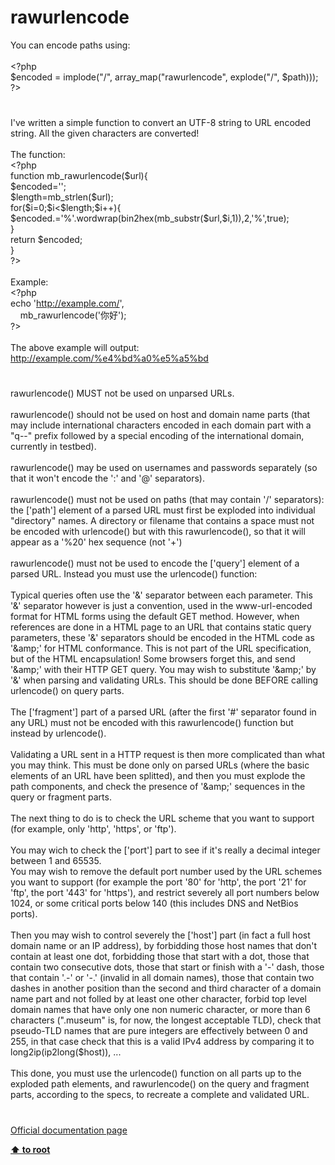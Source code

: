 # rawurlencode




<div class="phpcode"><span class="html">
You can encode paths using:<br><br><span class="default">&lt;?php<br>$encoded </span><span class="keyword">= </span><span class="default">implode</span><span class="keyword">(</span><span class="string">&quot;/&quot;</span><span class="keyword">, </span><span class="default">array_map</span><span class="keyword">(</span><span class="string">&quot;rawurlencode&quot;</span><span class="keyword">, </span><span class="default">explode</span><span class="keyword">(</span><span class="string">&quot;/&quot;</span><span class="keyword">, </span><span class="default">$path</span><span class="keyword">)));<br></span><span class="default">?&gt;</span>
</span>
</div>
  

#


<div class="phpcode"><span class="html">
I&apos;ve written a simple function to convert an UTF-8 string to URL encoded string. All the given characters are converted!<br><br>The function:<br><span class="default">&lt;?php<br></span><span class="keyword">function </span><span class="default">mb_rawurlencode</span><span class="keyword">(</span><span class="default">$url</span><span class="keyword">){<br></span><span class="default">$encoded</span><span class="keyword">=</span><span class="string">&apos;&apos;</span><span class="keyword">;<br></span><span class="default">$length</span><span class="keyword">=</span><span class="default">mb_strlen</span><span class="keyword">(</span><span class="default">$url</span><span class="keyword">);<br>for(</span><span class="default">$i</span><span class="keyword">=</span><span class="default">0</span><span class="keyword">;</span><span class="default">$i</span><span class="keyword">&lt;</span><span class="default">$length</span><span class="keyword">;</span><span class="default">$i</span><span class="keyword">++){<br></span><span class="default">$encoded</span><span class="keyword">.=</span><span class="string">&apos;%&apos;</span><span class="keyword">.</span><span class="default">wordwrap</span><span class="keyword">(</span><span class="default">bin2hex</span><span class="keyword">(</span><span class="default">mb_substr</span><span class="keyword">(</span><span class="default">$url</span><span class="keyword">,</span><span class="default">$i</span><span class="keyword">,</span><span class="default">1</span><span class="keyword">)),</span><span class="default">2</span><span class="keyword">,</span><span class="string">&apos;%&apos;</span><span class="keyword">,</span><span class="default">true</span><span class="keyword">);<br>}<br>return </span><span class="default">$encoded</span><span class="keyword">;<br>}<br></span><span class="default">?&gt;<br></span><br>Example:<br><span class="default">&lt;?php<br></span><span class="keyword">echo </span><span class="string">&apos;<a href="http://example.com/" rel="nofollow" target="_blank">http://example.com/</a>&apos;</span><span class="keyword">,<br>&#xA0; &#xA0; </span><span class="default">mb_rawurlencode</span><span class="keyword">(</span><span class="string">&apos;&#x4F60;&#x597D;&apos;</span><span class="keyword">);<br></span><span class="default">?&gt;<br></span><br>The above example will output:<br><a href="http://example.com/%e4%bd%a0%e5%a5%bd" rel="nofollow" target="_blank">http://example.com/%e4%bd%a0%e5%a5%bd</a></span>
</div>
  

#


<div class="phpcode"><span class="html">
rawurlencode() MUST not be used on unparsed URLs.<br><br>rawurlencode() should not be used on host and domain name parts (that may include international characters encoded in each domain part with a &quot;q--&quot; prefix followed by a special encoding of the international domain, currently in testbed).<br><br>rawurlencode() may be used on usernames and passwords separately (so that it won&apos;t encode the &apos;:&apos; and &apos;@&apos; separators).<br><br>rawurlencode() must not be used on paths (that may contain &apos;/&apos; separators): the [&apos;path&apos;] element of a parsed URL must first be exploded into individual &quot;directory&quot; names. A directory or filename that contains a space must not be encoded with urlencode() but with this rawurlencode(), so that it will appear as a &apos;%20&apos; hex sequence (not &apos;+&apos;)<br><br>rawurlencode() must not be used to encode the [&apos;query&apos;] element of a parsed URL. Instead you must use the urlencode() function:<br><br>Typical queries often use the &apos;&amp;&apos; separator between each parameter. This &apos;&amp;&apos; separator however is just a convention, used in the www-url-encoded format for HTML forms using the default GET method. However, when references are done in a HTML page to an URL that contains static query parameters, these &apos;&amp;&apos; separators should be encoded in the HTML code as &apos;&amp;amp;&apos; for HTML conformance. This is not part of the URL specification, but of the HTML encapsulation! Some browsers forget this, and send &apos;&amp;amp;&apos; with their HTTP GET query. You may wish to substitute &apos;&amp;amp;&apos; by &apos;&amp;&apos; when parsing and validating URLs. This should be done BEFORE calling urlencode() on query parts.<br><br>The [&apos;fragment&apos;] part of a parsed URL (after the first &apos;#&apos; separator found in any URL) must not be encoded with this rawurlencode() function but instead by urlencode().<br><br>Validating a URL sent in a HTTP request is then more complicated than what you may think. This must be done only on parsed URLs (where the basic elements of an URL have been splitted), and then you must explode the path components, and check the presence of &apos;&amp;amp;&apos; sequences in the query or fragment parts.<br><br>The next thing to do is to check the URL scheme that you want to support (for example, only &apos;http&apos;, &apos;https&apos;, or &apos;ftp&apos;).<br><br>You may wich to check the [&apos;port&apos;] part to see if it&apos;s really a decimal integer between 1 and 65535.<br>You may wish to remove the default port number used by the URL schemes you want to support (for example the port &apos;80&apos; for &apos;http&apos;, the port &apos;21&apos; for &apos;ftp&apos;, the port &apos;443&apos; for &apos;https&apos;), and restrict severely all port numbers below 1024, or some critical ports below 140 (this includes DNS and NetBios ports).<br><br>Then you may wish to control severely the [&apos;host&apos;] part (in fact a full host domain name or an IP address), by forbidding those host names that don&apos;t contain at least one dot, forbidding those that start with a dot, those that contain two consecutive dots, those that start or finish with a &apos;-&apos; dash, those that contain &apos;.-&apos; or &apos;-.&apos; (invalid in all domain names), those that contain two dashes in another position than the second and third character of a domain name part and not folled by at least one other character, forbid top level domain names that have only one non numeric character, or more than 6 characters (&quot;.museum&quot; is, for now, the longest acceptable TLD), check that pseudo-TLD names that are pure integers are effectively between 0 and 255, in that case check that this is a valid IPv4 address by comparing it to long2ip(ip2long($host)), ...<br><br>This done, you must use the urlencode() function on all parts up to the exploded path elements, and rawurlencode() on the query and fragment parts, according to the specs, to recreate a complete and validated URL.</span>
</div>
  

#

[Official documentation page](https://www.php.net/manual/en/function.rawurlencode.php)

**[⬆ to root](/)**